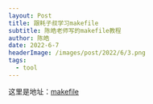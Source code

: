 ```yaml
---
layout: Post
title: 跟耗子叔学习makefile
subtitle: 陈皓老师写的makefile教程
author: 陈皓
date: 2022-6-7
headerImage: /images/post/2022/6/3.png
tags:
  - tool
---
```

这里是地址：[makefile](/pdf/Makefile.pdf)

